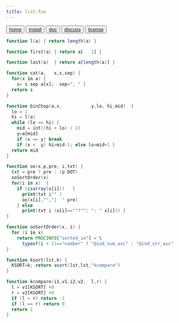 ```yaml
---
title: list.fun
---
```


<button class="button button1"><a href=/fun/index>home</a></button>
<button class="button button2"><a href=/fun/INSTALL>install</a></button>
<button class="button button1"><a href=/fun/ABOUT>doc</a></button>
<button class="button button2"><a href=http://github.com/timm/fun/issues>discuss</a></button>
<button class="button button1"><a href=/fun/LICENSE>license</a></button>

```awk
function l(a) { return length(a) }
```

```awk
function first(a) { return a[   1] }
```
```awk
function last(a)  { return a[length(a)] }
```

```awk
function cat(a,   x,s,sep) {
  for(x in a) {
    s= s sep a[x];  sep=", " }
  return s
}
```


```awk
function binChop(a,x,           y,lo, hi,mid)  {
  lo = 1
  hi = l(a)
  while (lo <= hi) {
    mid = int((hi + lo) / 2)
    y=a[mid]
    if (x == y) break
    if (x <  y) hi=mid-1; else lo=mid+1 }
  return mid 
}
```

```awk
function oo(x,p,pre, i,txt) {
  txt = pre ? pre : (p DOT)
  ooSortOrder(x)
  for(i in x)  {
    if (isarray(x[i]))   {
      print(txt i"" )
      oo(x[i],"","|  " pre)
    } else
      print(txt i (x[i]==""?"": ": " x[i])) }
}
```

```awk
function ooSortOrder(x, i) {
  for (i in x)
    return PROCINFO["sorted_in"] = \
      typeof(i + 1)=="number" ? "@ind_num_asc" : "@ind_str_asc" 
}
```


```awk
function ksort(lst,k) { 
  KSORT=k; return asort(lst,lst,"kcompare") 
}
```

```awk
function kcompare(i1,v1,i2,v2,  l,r) {
  l = v1[KSORT] +0
  r = v2[KSORT] +0
  if (l < r) return -1
  if (l == r) return 0
  return 1 
} 
```


